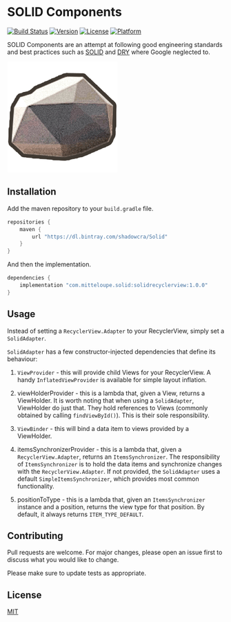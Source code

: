 # SOLID Components

[![Build Status](https://img.shields.io/travis/EranBoudjnah/Solid)](https://travis-ci.com/EranBoudjnah/Solid)
[![Version](https://img.shields.io/bintray/v/shadowcra/Solid/com.mittelouple.solidcomponents)](https://bintray.com/shadowcra/Solid/com.mittelouple.solidcomponents)
[![License](https://img.shields.io/github/license/EranBoudjnah/Solid)](http://cocoapods.org/pods/MTCircularSlider)
[![Platform](https://img.shields.io/badge/platform-android-lightgrey)](https://developer.android.com/reference)

SOLID Components are an attempt at following good engineering standards and best practices such as [SOLID](https://en.wikipedia.org/wiki/SOLID) and [DRY](https://en.wikipedia.org/wiki/Don%27t_repeat_yourself) where Google neglected to.

![Icon](https://github.com/EranBoudjnah/solid/raw/master/assets/RockSolid.png)

## Installation

Add the maven repository to your `build.gradle` file.

```groovy
repositories {
    maven {
        url "https://dl.bintray.com/shadowcra/Solid"
    }
}
```

And then the implementation.

```groovy
dependencies {
    implementation "com.mitteloupe.solid:solidrecyclerview:1.0.0"
}
```


## Usage

Instead of setting a `RecyclerView.Adapter` to your RecyclerView, simply set a `SolidAdapter`.

`SolidAdapter` has a few constructor-injected dependencies that define its behaviour:

1. `ViewProvider` - this will provide child Views for your RecyclerView. A handy `InflatedViewProvider` is available for simple layout inflation.

2. viewHolderProvider - this is a lambda that, given a View, returns a ViewHolder. It is worth noting that when using a `SolidAdapter`, ViewHolder do just that. They hold references to Views (commonly obtained by calling `findViewById()`). This is their sole responsibility.

3. `ViewBinder` - this will bind a data item to views provided by a ViewHolder.

4. itemsSynchronizerProvider - this is a lambda that, given a `RecyclerView.Adapter`, returns an `ItemsSynchronizer`. The responsibility of `ItemsSynchronizer` is to hold the data items and synchronize changes with the `RecyclerView.Adapter`. If not provided, the `SolidAdapter` uses a default `SimpleItemsSynchronizer`, which provides most common functionality.

5. positionToType - this is a lambda that, given an `ItemsSynchronizer` instance and a position, returns the view type for that position. By default, it always returns `ITEM_TYPE_DEFAULT`.

## Contributing
Pull requests are welcome. For major changes, please open an issue first to discuss what you would like to change.

Please make sure to update tests as appropriate.

## License
[MIT](https://choosealicense.com/licenses/mit/)